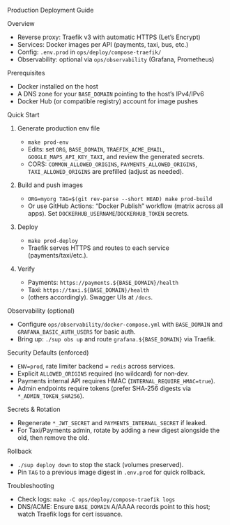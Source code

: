 Production Deployment Guide

Overview
- Reverse proxy: Traefik v3 with automatic HTTPS (Let’s Encrypt)
- Services: Docker images per API (payments, taxi, bus, etc.)
- Config: `.env.prod` in `ops/deploy/compose-traefik/`
- Observability: optional via `ops/observability` (Grafana, Prometheus)

Prerequisites
- Docker installed on the host
- A DNS zone for your `BASE_DOMAIN` pointing to the host’s IPv4/IPv6
- Docker Hub (or compatible registry) account for image pushes

Quick Start
1) Generate production env file
   - `make prod-env`
   - Edits: set `ORG`, `BASE_DOMAIN`, `TRAEFIK_ACME_EMAIL`, `GOOGLE_MAPS_API_KEY_TAXI`, and review the generated secrets.
   - CORS: `COMMON_ALLOWED_ORIGINS`, `PAYMENTS_ALLOWED_ORIGINS`, `TAXI_ALLOWED_ORIGINS` are prefilled (adjust as needed).

2) Build and push images
   - `ORG=myorg TAG=$(git rev-parse --short HEAD) make prod-build`
   - Or use GitHub Actions: “Docker Publish” workflow (matrix across all apps). Set `DOCKERHUB_USERNAME`/`DOCKERHUB_TOKEN` secrets.

3) Deploy
   - `make prod-deploy`
   - Traefik serves HTTPS and routes to each service (payments/taxi/etc.).

4) Verify
   - Payments: `https://payments.${BASE_DOMAIN}/health`
   - Taxi: `https://taxi.${BASE_DOMAIN}/health`
   - (others accordingly). Swagger UIs at `/docs`.

Observability (optional)
- Configure `ops/observability/docker-compose.yml` with `BASE_DOMAIN` and `GRAFANA_BASIC_AUTH_USERS` for basic auth.
- Bring up: `./sup obs up` and route `grafana.${BASE_DOMAIN}` via Traefik.

Security Defaults (enforced)
- `ENV=prod`, rate limiter backend = `redis` across services.
- Explicit `ALLOWED_ORIGINS` required (no wildcard) for non‑dev.
- Payments internal API requires HMAC (`INTERNAL_REQUIRE_HMAC=true`).
- Admin endpoints require tokens (prefer SHA‑256 digests via `*_ADMIN_TOKEN_SHA256`).

Secrets & Rotation
- Regenerate `*_JWT_SECRET` and `PAYMENTS_INTERNAL_SECRET` if leaked.
- For Taxi/Payments admin, rotate by adding a new digest alongside the old, then remove the old.

Rollback
- `./sup deploy down` to stop the stack (volumes preserved).
- Pin `TAG` to a previous image digest in `.env.prod` for quick rollback.

Troubleshooting
- Check logs: `make -C ops/deploy/compose-traefik logs`
- DNS/ACME: Ensure `BASE_DOMAIN` A/AAAA records point to this host; watch Traefik logs for cert issuance.
